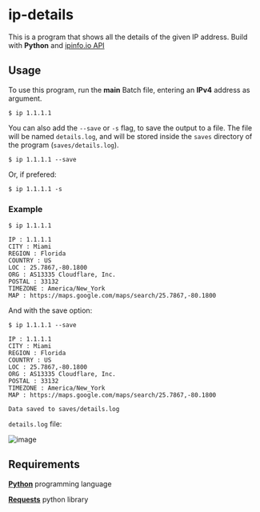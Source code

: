 # ip-details
This is a program that shows all the details of the given IP address. Build with **Python** and [ipinfo.io API](https://ipinfo.io/developers)

## Usage
To use this program, run the **main** Batch file, entering an **IPv4** address as argument.
```
$ ip 1.1.1.1
```

You can also add the `--save` or `-s` flag, to save the output to a file. The file will be named `details.log`, and will be stored inside the `saves` directory of the program (`saves/details.log`).
```
$ ip 1.1.1.1 --save
```
Or, if prefered:
```
$ ip 1.1.1.1 -s
```

### Example
```
$ ip 1.1.1.1

IP : 1.1.1.1
CITY : Miami
REGION : Florida
COUNTRY : US
LOC : 25.7867,-80.1800
ORG : AS13335 Cloudflare, Inc.
POSTAL : 33132
TIMEZONE : America/New_York
MAP : https://maps.google.com/maps/search/25.7867,-80.1800
```
And with the save option:
```
$ ip 1.1.1.1 --save

IP : 1.1.1.1
CITY : Miami
REGION : Florida
COUNTRY : US
LOC : 25.7867,-80.1800
ORG : AS13335 Cloudflare, Inc.
POSTAL : 33132
TIMEZONE : America/New_York
MAP : https://maps.google.com/maps/search/25.7867,-80.1800

Data saved to saves/details.log
```
`details.log` file:

![image](https://user-images.githubusercontent.com/61181201/146408576-b9319a15-b181-4766-b3a2-95c4aba00365.png)

## Requirements
[**Python**](https://www.python.org/) programming language

[**Requests**](https://pypi.org/project/requests/) python library